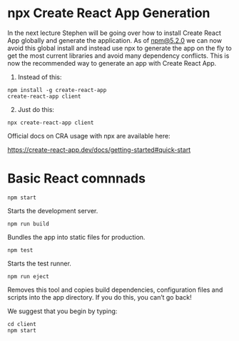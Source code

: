 # npx Create React App Generation
In the next lecture Stephen will be going over how to install Create React App globally and generate the application. As of npm@5.2.0 we can now avoid this global install and instead use npx to generate the app on the fly to get the most current libraries and avoid many dependency conflicts. This is now the recommended way to generate an app with Create React App.

1. Instead of this:
```
npm install -g create-react-app
create-react-app client
```

2. Just do this:
```
npx create-react-app client
```

Official docs on CRA usage with npx are available here:

https://create-react-app.dev/docs/getting-started#quick-start



# Basic React comnnads

  ```
  npm start
  ```
  
  Starts the development server.

  ```
  npm run build
  ```
  Bundles the app into static files for production.

  ```
  npm test
  ```
  Starts the test runner.

  ```
  npm run eject
  ```
  Removes this tool and copies build dependencies, configuration files  and scripts into the app directory. If you do this, you can’t go back!

We suggest that you begin by typing:

  ```
  cd client
  npm start
  ```
  

  

